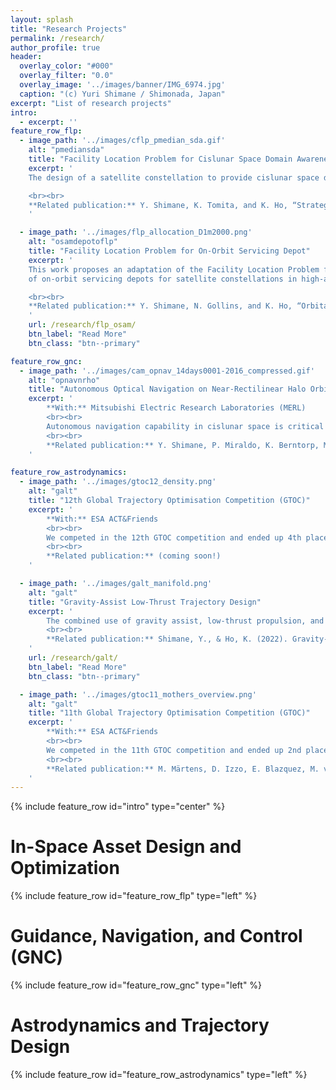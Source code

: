 ```yaml
---
layout: splash
title: "Research Projects"
permalink: /research/
author_profile: true
header:
  overlay_color: "#000"
  overlay_filter: "0.0"
  overlay_image: '../images/banner/IMG_6974.jpg'
  caption: "(c) Yuri Shimane / Shimonada, Japan"
excerpt: "List of research projects"
intro: 
  - excerpt: ''
feature_row_flp:
  - image_path: '../images/cflp_pmedian_sda.gif'
    alt: "pmediansda"
    title: "Facility Location Problem for Cislunar Space Domain Awareness"
    excerpt: '
    The design of a satellite constellation to provide cislunar space domain awareness (SDA) is considered by formulating a time-expanded p-Median problem.

    <br><br>
    **Related publication:** Y. Shimane, K. Tomita, and K. Ho, “Strategic Regions for Monitoring Incoming Low-Energy Transfers to Low-Lunar Orbit,” in Advanced Maui Optical and Space Surveillance Technologies (AMOS) Conference, 2023.
    '

  - image_path: '../images/flp_allocation_D1m2000.png'
    alt: "osamdepotoflp"
    title: "Facility Location Problem for On-Orbit Servicing Depot"
    excerpt: '
    This work proposes an adaptation of the Facility Location Problem for the optimal placement
    of on-orbit servicing depots for satellite constellations in high-altitude orbit. The high-altitude regime, such as Medium Earth Orbit (MEO), is a unique dynamical environment where lowthrust propulsion systems can provide the necessary thrust to conduct plane-change maneuvers between the various orbital planes of the constellation. As such, on-orbit servicing architectures involving servicer spacecraft that conduct round-trips between servicing depots and the client satellites of the constellation may be conceived. To this end, a new orbital facility location problem formulation is proposed based on binary linear programming, in which the costs of operating and allocating the facility(ies) to satellites are optimized in terms of the sum of the Equivalent Mass to Low Earth Orbit (EMLEO). 

    <br><br>
    **Related publication:** Y. Shimane, N. Gollins, and K. Ho, “Orbital facility location problem for satellite constellation servicing depots,” J. Spacecr. Rockets, Accepted, 202
    '
    url: /research/flp_osam/
    btn_label: "Read More"
    btn_class: "btn--primary"

feature_row_gnc:
  - image_path: '../images/cam_opnav_14days0001-2016_compressed.gif'
    alt: "opnavnrho"
    title: "Autonomous Optical Navigation on Near-Rectilinear Halo Orbit"
    excerpt: '
        **With:** Mitsubishi Electric Research Laboratories (MERL)
        <br><br>
        Autonomous navigation capability in cislunar space is critical for the safe operation of both uncrewed and crewed spacecraft. This project explores the use of horizon-based optical navigation to autonomously navigate and conduct station-keeping for a spacecraft on the 9:2 Near-Rectilinear Halo Orbit (NRHO) in the full-ephemeris model. 
        <br><br>
        **Related publication:** Y. Shimane, P. Miraldo, K. Berntorp, M. Greiff, P. Elango, and A. Weiss, “High-Fidelity Simulation of Horizon-Based Optical Navigation with Open-Source Software,” in 74th International Astronautical Congress, 2023. Available: [https://www.merl.com/publications/docs/TR2023-128.pdf](https://www.merl.com/publications/docs/TR2023-128.pdf)
    '

feature_row_astrodynamics:
  - image_path: '../images/gtoc12_density.png'
    alt: "galt"
    title: "12th Global Trajectory Optimisation Competition (GTOC)"
    excerpt: '
        **With:** ESA ACT&Friends
        <br><br>
        We competed in the 12th GTOC competition and ended up 4th place overall!
        <br><br>
        **Related publication:** (coming soon!)
    '

  - image_path: '../images/galt_manifold.png'
    alt: "galt"
    title: "Gravity-Assist Low-Thrust Trajectory Design"
    excerpt: '
        The combined use of gravity assist, low-thrust propulsion, and manifold capture for interplanetary transfers is studied. This work makes use of the Sims-Flanagan transcription, incorporating parametrization of arrival to a manifold Poincaré section instead of a celestial body. 
        <br><br>
        **Related publication:** Shimane, Y., & Ho, K. (2022). Gravity‑Assist Low‑Thrust Inter‑System Trajectory Design with Manifold Captures. The Journal of the Astronautical Sciences. [https://doi.org/10.1007/s40295-022-00319-x](https://doi.org/10.1007/s40295-022-00319-x)
    '
    url: /research/galt/
    btn_label: "Read More"
    btn_class: "btn--primary"

  - image_path: '../images/gtoc11_mothers_overview.png'
    alt: "galt"
    title: "11th Global Trajectory Optimisation Competition (GTOC)"
    excerpt: '
        **With:** ESA ACT&Friends
        <br><br>
        We competed in the 11th GTOC competition and ended up 2nd place overall!
        <br><br>
        **Related publication:** M. Märtens, D. Izzo, E. Blazquez, M. von Looz, P. Gomez, A. Mergy, G. Accdiarini, C.H. Yam, J. Hernando-Ayuso, Y. Shimane, “The fellowship of the Dyson ring: ACT&Friends’ results and methods for GTOC 11,” Acta Astronaut., no. February, 2022. [https://doi.org/10.1016/j.actaastro.2022.06.025](https://doi.org/10.1016/j.actaastro.2022.06.025)
    '
---
```


{% include feature_row id="intro" type="center" %}

# In-Space Asset Design and Optimization

{% include feature_row id="feature_row_flp" type="left" %}

# Guidance, Navigation, and Control (GNC)

{% include feature_row id="feature_row_gnc" type="left" %}

# Astrodynamics and Trajectory Design

{% include feature_row id="feature_row_astrodynamics" type="left" %}